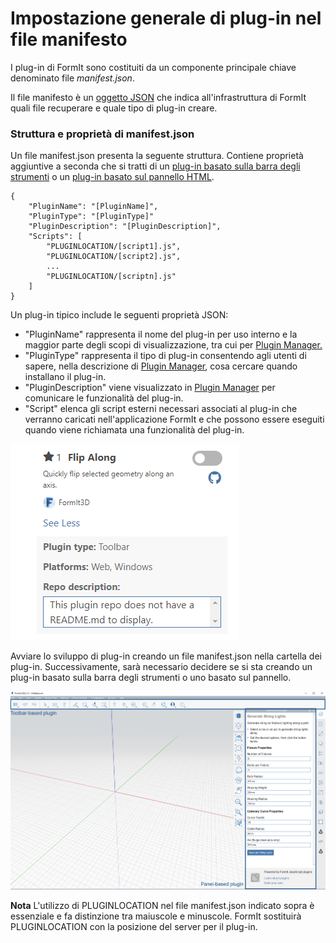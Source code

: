 # Impostazione generale di plug-in nel file manifesto 

I plug-in di FormIt sono costituiti da un componente principale chiave denominato file _manifest.json_.

Il file manifesto è un [oggetto JSON](http://www.json.org) che indica all'infrastruttura di FormIt quali file recuperare e quale tipo di plug-in creare.

### Struttura e proprietà di manifest.json

Un file manifest.json presenta la seguente struttura. Contiene proprietà aggiuntive a seconda che si tratti di un [plug-in basato sulla barra degli strumenti](../additional-development-options/creating-a-toolbar-based-plugin.md) o un [plug-in basato sul pannello HTML](../additional-development-options/creating-an-html-panel-plugin.md).

```
{
    "PluginName": "[PluginName]",
    "PluginType": "[PluginType]"
    "PluginDescription": "[PluginDescription]",
    "Scripts": [
        "PLUGINLOCATION/[script1].js",
        "PLUGINLOCATION/[script2].js",
        ...
        "PLUGINLOCATION/[scriptn].js"
    ]
}               
```

Un plug-in tipico include le seguenti proprietà JSON:

* "PluginName" rappresenta il nome del plug-in per uso interno e la maggior parte degli scopi di visualizzazione, tra cui per [Plugin Manager.](../../how-to-use-plug-ins.md#plugin-manager)
* "PluginType" rappresenta il tipo di plug-in consentendo agli utenti di sapere, nella descrizione di [Plugin Manager](../../how-to-use-plug-ins.md#plugin-manager), cosa cercare quando installano il plug-in.
* "PluginDescription" viene visualizzato in [Plugin Manager](../../how-to-use-plug-ins.md#plugin-manager) per comunicare le funzionalità del plug-in.
* "Script" elenca gli script esterni necessari associati al plug-in che verranno caricati nell'applicazione FormIt e che possono essere eseguiti quando viene richiamata una funzionalità del plug-in.

![](<../../../.gitbook/assets/image (5) (1).png>)

Avviare lo sviluppo di plug-in creando un file manifest.json nella cartella dei plug-in. Successivamente, sarà necessario decidere se si sta creando un plug-in basato sulla barra degli strumenti o uno basato sul pannello.

![](<../../../.gitbook/assets/image (36).png>)

**Nota** L'utilizzo di PLUGINLOCATION nel file manifest.json indicato sopra è essenziale e fa distinzione tra maiuscole e minuscole. FormIt sostituirà PLUGINLOCATION con la posizione del server per il plug-in.
